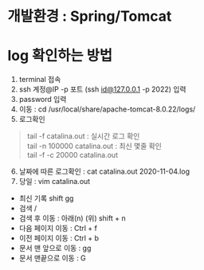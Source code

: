 # 개발환경 : Spring/Tomcat 

# log 확인하는 방법
1. terminal 접속
2. ssh 계정@IP -p 포트 (ssh id@127.0.0.1 -p 2022) 입력
3. password 입력 
4. 이동 : cd /usr/local/share/apache-tomcat-8.0.22/logs/
5. 로그확인
> tail -f catalina.out : 실시간 로그 확인<br>
> tail -n 100000 catalina.out : 최신 몇줄 확인 <br>
> tail -f -c 20000 catalina.out <br>
6. 날짜에 따른 로그확인 
  : cat catalina.out 2020-11-04.log
7. 당일 
  : vim catalina.out 
  * 최신 기록 shift gg 
  * 검색 / 
  * 검색 후 이동 : 아래(n) (위) shift + n 
  * 다음 페이지 이동 :  Ctrl + f 
  * 이전 페이지 이동 : Ctrl + b 
  * 문서 맨 앞으로 이동 : gg
  *  문서 맨끝으로 이동 : G

